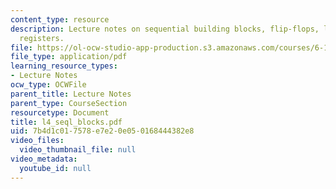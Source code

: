 ```yaml
---
content_type: resource
description: Lecture notes on sequential building blocks, flip-flops, latches, and
  registers.
file: https://ol-ocw-studio-app-production.s3.amazonaws.com/courses/6-111-introductory-digital-systems-laboratory-spring-2006/7b4d1c017578e7e20e050168444382e8_l4_seql_blocks.pdf
file_type: application/pdf
learning_resource_types:
- Lecture Notes
ocw_type: OCWFile
parent_title: Lecture Notes
parent_type: CourseSection
resourcetype: Document
title: l4_seql_blocks.pdf
uid: 7b4d1c01-7578-e7e2-0e05-0168444382e8
video_files:
  video_thumbnail_file: null
video_metadata:
  youtube_id: null
---
```

